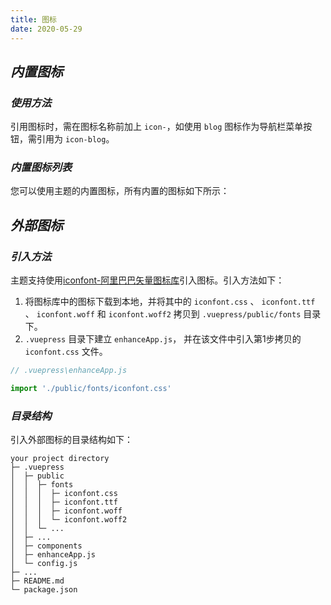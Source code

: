 ```yaml
---
title: 图标
date: 2020-05-29
---
```


## ***内置图标***

### ***使用方法***

引用图标时，需在图标名称前加上 `icon-`，如使用 `blog` 图标作为导航栏菜单按钮，需引用为 `icon-blog`。

### ***内置图标列表***

您可以使用主题的内置图标，所有内置的图标如下所示：

<IconList></IconList>

## ***外部图标***

### ***引入方法***

主题支持使用[iconfont-阿里巴巴矢量图标库](https://www.iconfont.cn/)引入图标。引入方法如下：

1. 将图标库中的图标下载到本地，并将其中的 `iconfont.css` 、 `iconfont.ttf` 、 `iconfont.woff` 和 `iconfont.woff2` 拷贝到 `.vuepress/public/fonts` 目录下。
2. `.vuepress` 目录下建立 `enhanceApp.js`， 并在该文件中引入第1步拷贝的 `iconfont.css` 文件。
```javascript
// .vuepress\enhanceApp.js

import './public/fonts/iconfont.css'
```

### ***目录结构***

引入外部图标的目录结构如下：

```
your project directory
├─ .vuepress
│  ├─ public
│  │  ├─ fonts
│  │  │  ├─ iconfont.css
│  │  │  ├─ iconfont.ttf
│  │  │  ├─ iconfont.woff
│  │  │  └─ iconfont.woff2
│  │  └─ ... 
│  ├─ ...
│  ├─ components
│  ├─ enhanceApp.js
│  └─ config.js
├─ ...
├─ README.md
└─ package.json
```
